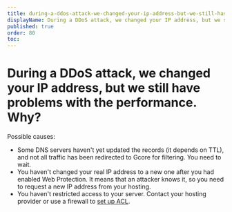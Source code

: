 ```yaml
---
title: during-a-ddos-attack-we-changed-your-ip-address-but-we-still-have-problems-with-the-performance-why
displayName: During a DDoS attack, we changed your IP address, but we still have problems with the performance. Why?
published: true
order: 80
toc:
---
```

# During a DDoS attack, we changed your IP address, but we still have problems with the performance. Why?

Possible causes:

- Some DNS servers haven't yet updated the records (it depends on TTL), and not all traffic has been redirected to Gcore for filtering. You need to wait.
- You haven't changed your real IP address to a new one after you had enabled Web Protection. It means that an attacker knows it, so you need to request a new IP address from your hosting.
- You haven't restricted access to your server. Contact your hosting provider or use a firewall to <a href="https://gcore.com/docs/web-security/set-the-access-policy-for-a-protected-resource" target="_blank">set up ACL</a>.